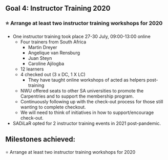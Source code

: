 ## Goal 4: Instructor Training 2020
### :star: Arrange at least two instructor training workshops for 2020
- One instructor training took place 27-30 July, 09:00-13:00 online 
  - Four trainers from South Africa
    - Martin Dreyer
    - Angelique van Rensburg
    - Juan Steyn
    - Caroline Ajilogba
  - 12 learners
  - 4 checked out (3 x DC, 1 X LC)
    - They have taught online workshops of acted as helpers post-training
  - NWU offered seats to other SA universities to promote the Carpentries and to support the membership program.
  - Continuously following up with the check-out process for those still wanting to complete checkout. 
  - We will need to think of initiatives in how to support/encourage check-out. 
- SADiLaR opted for 2 instructor training events in 2021 post-pandemic.


## Milestones achieved:
:star: Arrange at least two instructor training workshops for 2020
